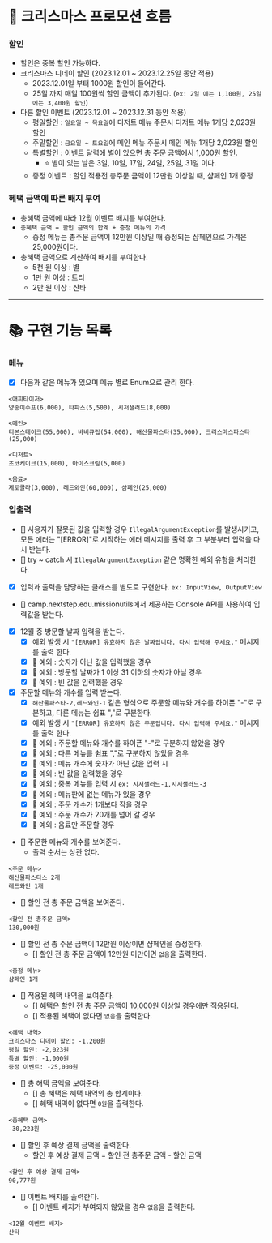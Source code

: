 # 🌳 크리스마스 프로모션 흐름

### 할인
- 할인은 중복 할인 가능하다.
- 크리스마스 디데이 할인 (2023.12.01 ~ 2023.12.25일 동안 적용)
  - 2023.12.01일 부터 1000원 할인이 들어간다.
  - 25일 까지 매일 100원씩 할인 금액이 추가된다. (`ex: 2일 에는 1,100원, 25일에는 3,400원 할인`)
- 다른 할인 이벤트 (2023.12.01 ~ 2023.12.31 동안 적용)
  - 평일할인 : `일요일 ~ 목요일`에 디저트 메뉴 주문시 디저트 메뉴 1개당 2,023원 할인
  - 주말할인 : `금요일 ~ 토요일`에 메인 메뉴 주문시 메인 메뉴 1개당 2,023원 할인
  - 특별할인 : 이벤트 달력에 별이 있으면 총 주문 금액에서 1,000원 할인.
    - ⭐ 별이 있는 날은 3일, 10일, 17일, 24일, 25일, 31일 이다.
  - 증정 이벤트 : 할인 적용전 총주문 금액이 12만원 이상일 때, 샴페인 1개 증정

### 혜택 금액에 따른 배지 부여
- 총혜택 금액에 따라 12월 이벤트 배지를 부여한다.
- `총혜택 금액 = 할인 금액의 합계 + 증정 메뉴의 가격`
  - 증정 메뉴는 총주문 금액이 12만원 이상일 때 증정되는 샴페인으로 가격은 25,000원이다.
- 총혜택 금액으로 계산하여 배지를 부여한다.
  - 5천 원 이상 : 별
  - 1만 원 이상 : 트리
  - 2만 원 이상 : 산타

---
# 📚 구현 기능 목록

### 메뉴
- [x] 다음과 같은 메뉴가 있으며 메뉴 별로 Enum으로 관리 한다.
```agsl
<애피타이저>
양송이수프(6,000), 타파스(5,500), 시저샐러드(8,000)

<메인>
티본스테이크(55,000), 바비큐립(54,000), 해산물파스타(35,000), 크리스마스파스타(25,000)

<디저트>
초코케이크(15,000), 아이스크림(5,000)

<음료>
제로콜라(3,000), 레드와인(60,000), 샴페인(25,000)
```

### 입출력
- [] 사용자가 잘못된 값을 입력할 경우 `IllegalArgumentException`를 발생시키고, 모든 에러는 "[ERROR]"로 시작하는 에러 메시지를 출력 후 그 부분부터 입력을 다시 받는다.
- [] try ~ catch 시 `IllegalArgumentException` 같은 명확한 예외 유형을 처리한다.
- [x] 입력과 출력을 담당하는 클래스를 별도로 구현한다. `ex: InputView, OutputView`
- [] camp.nextstep.edu.missionutils에서 제공하는 Console API를 사용하여 입력값을 받는다.

- [x] 12월 중 방문할 날짜 입력을 받는다.
  - [x] 예외 발생 시 `"[ERROR] 유효하지 않은 날짜입니다. 다시 입력해 주세요."` 메시지를 출력 한다.
  - [x] 🚫 예외 : 숫자가 아닌 값을 입력했을 경우
  - [x] 🚫 예외 : 방문할 날짜가 1 이상 31 이하의 숫자가 아닐 경우
  - [x] 🚫 예외 : 빈 값을 입력했을 경우 

- [x] 주문할 메뉴와 개수를 입력 받는다.
  - [x] `해산물파스타-2,레드와인-1` 같은 형식으로 주문할 메뉴와 개수를 하이픈 "-"로 구분하고, 다른 메뉴는 쉼표 ","로 구분한다.
  - [x] 예외 발생 시 `"[ERROR] 유효하지 않은 주문입니다. 다시 입력해 주세요."` 메시지를 출력 한다.
  - [x] 🚫 예외 : 주문할 메뉴와 개수를 하이픈 "-"로 구분하지 않았을 경우 
  - [x] 🚫 예외 : 다른 메뉴를 쉼표 ","로 구분하지 않았을 경우
  - [x] 🚫 예외 : 메뉴 개수에 숫자가 아닌 값을 입력 시 
  - [x] 🚫 예외 : 빈 값을 입력했을 경우
  - [x] 🚫 예외 : 중복 메뉴를 입력 시 `ex: 시저샐러드-1,시저샐러드-3`
  - [x] 🚫 예외 : 메뉴판에 없는 메뉴가 있을 경우
  - [x] 🚫 예외 : 주문 개수가 1개보다 작을 경우
  - [x] 🚫 예외 : 주문 개수가 20개를 넘어 갈 경우 
  - [x] 🚫 예외 : 음료만 주문할 경우 

- [] 주문한 메뉴와 개수를 보여준다. 
  - 출력 순서는 상관 없다.
```agsl
<주문 메뉴>
해산물파스타스 2개
레드와인 1개
```

- [] 할인 전 총 주문 금액을 보여준다.
```agsl
<할인 전 총주문 금액>
130,000원
```

- [] 할인 전 총 주문 금액이 12만원 이상이면 샴페인을 증정한다.
  - [] 할인 전 총 주문 금액이 12만원 미만이면 `없음`을 출력한다.
```agsl
<증정 메뉴>
샴페인 1개
```

- [] 적용된 혜택 내역을 보여준다.
  - [] 혜택은 할인 전 총 주문 금액이 10,000원 이상일 경우에만 적용된다.
  - [] 적용된 혜택이 없다면 `없음`을 출력한다.
```agsl
<혜택 내역>
크리스마스 디데이 할인: -1,200원
평일 할인: -2,023원
특별 할인: -1,000원
증정 이벤트: -25,000원
```

- [] 총 해택 금액을 보여준다.
  - [] 총 혜택은 혜택 내역의 총 합계이다.
  - [] 혜택 내역이 없다면 `0원`을 출력한다.
```agsl
<총혜택 금액>
-30,223원
```

- [] 할인 후 예상 결제 금액을 출력한다.
  - 할인 후 예상 결제 금액 = 할인 전 총주문 금액 - 할인 금액
```agsl
<할인 후 예상 결제 금액>
90,777원
```

- [] 이벤트 배지를 출력한다.
  - [] 이벤트 배지가 부여되지 않았을 경우 `없음`을 출력한다.
```agsl
<12월 이벤트 배지>
산타
```